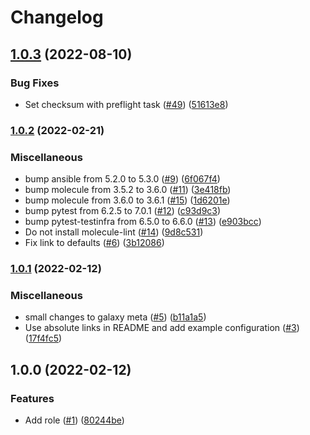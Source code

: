 # Changelog

## [1.0.3](https://github.com/nahsi/ansible-vault/compare/v1.0.2...v1.0.3) (2022-08-10)


### Bug Fixes

* Set checksum with preflight task ([#49](https://github.com/nahsi/ansible-vault/issues/49)) ([51613e8](https://github.com/nahsi/ansible-vault/commit/51613e8a643130e5e1136c661274301465a53525))

### [1.0.2](https://github.com/nahsi/ansible-vault/compare/v1.0.1...v1.0.2) (2022-02-21)


### Miscellaneous

* bump ansible from 5.2.0 to 5.3.0 ([#9](https://github.com/nahsi/ansible-vault/issues/9)) ([6f067f4](https://github.com/nahsi/ansible-vault/commit/6f067f4f622fff79c115701492892ebaf9f4db39))
* bump molecule from 3.5.2 to 3.6.0 ([#11](https://github.com/nahsi/ansible-vault/issues/11)) ([3e418fb](https://github.com/nahsi/ansible-vault/commit/3e418fb7087336312a55ee74d4db36fda60226fe))
* bump molecule from 3.6.0 to 3.6.1 ([#15](https://github.com/nahsi/ansible-vault/issues/15)) ([1d6201e](https://github.com/nahsi/ansible-vault/commit/1d6201ee8dd98a88eded0609d435c9a5023fb6aa))
* bump pytest from 6.2.5 to 7.0.1 ([#12](https://github.com/nahsi/ansible-vault/issues/12)) ([c93d9c3](https://github.com/nahsi/ansible-vault/commit/c93d9c3ee9802a32ca1ce88af17a357b83bcb771))
* bump pytest-testinfra from 6.5.0 to 6.6.0 ([#13](https://github.com/nahsi/ansible-vault/issues/13)) ([e903bcc](https://github.com/nahsi/ansible-vault/commit/e903bcc7663f635cfbeadda70a561214b3599f3a))
* Do not install molecule-lint ([#14](https://github.com/nahsi/ansible-vault/issues/14)) ([9d8c531](https://github.com/nahsi/ansible-vault/commit/9d8c53142e004cbb81e24851f1e8b08804561041))
* Fix link to defaults ([#6](https://github.com/nahsi/ansible-vault/issues/6)) ([3b12086](https://github.com/nahsi/ansible-vault/commit/3b120865760145927ccd81a7a9914c4f6a86603c))

### [1.0.1](https://github.com/nahsi/ansible-vault/compare/v1.0.0...v1.0.1) (2022-02-12)


### Miscellaneous

* small changes to galaxy meta ([#5](https://github.com/nahsi/ansible-vault/issues/5)) ([b11a1a5](https://github.com/nahsi/ansible-vault/commit/b11a1a5f3e6100bfc57d1834efd41b5f8666d1a8))
* Use absolute links in README and add example configuration ([#3](https://github.com/nahsi/ansible-vault/issues/3)) ([17f4fc5](https://github.com/nahsi/ansible-vault/commit/17f4fc5b5cc21327f697d8c4fad702336c385e73))

## 1.0.0 (2022-02-12)


### Features

* Add role ([#1](https://github.com/nahsi/ansible-vault/issues/1)) ([80244be](https://github.com/nahsi/ansible-vault/commit/80244be8cabf3a8ea5bd0851ab349555e4329044))
